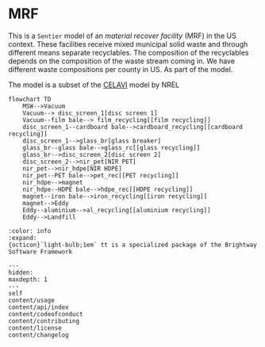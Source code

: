 # MRF

This is a `Sentier` model of an _material recover facility_ (MRF) in the US context. These facilities receive mixed municipal solid waste and through different means separate recyclables. The composition of the recyclables depends on the composition of the waste stream coming in. We have different waste compositions per county in US. As part of the model. 

The model is a subset of the [CELAVI](https://github.com/NREL/celavi) model by NREL

```mermaid
flowchart TD
	MSW-->Vacuum
	Vacuum--> disc_screen_1[disc screen 1]
	Vacuum--film bale--> film_recycling[[film recycling]]
	disc_screen_1--cardboard bale-->cardboard_recycling[[cardboard recycling]]
    disc_screen_1-->glass_br[glass breaker]
    glass_br--glass bale-->glass_rc[[glass recycling]]
    glass_br-->disc_screen_2[disc screen 2]
    disc_screen_2-->nir_pet[NIR PET]
    nir_pet-->nir_hdpe[NIR HDPE]
    nir_pet--PET bale-->pet_rec[[PET recycling]]
    nir_hdpe-->magnet
    nir_hdpe--HDPE bale-->hdpe_rec[[HDPE recycling]]
    magnet--iron bale-->iron_recycling[[iron recycling]]
    magnet-->Eddy
    Eddy--aluminium-->al_recycling[[aluminium recycling]]
    Eddy-->Landfill
```

```{button-link} https://docs.brightway.dev
:color: info
:expand:
{octicon}`light-bulb;1em` tt is a specialized package of the Brightway Software Framework
```

```{toctree}
---
hidden:
maxdepth: 1
---
self
content/usage
content/api/index
content/codeofconduct
content/contributing
content/license
content/changelog
```
